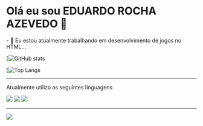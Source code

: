 <h1>Olá eu sou EDUARDO ROCHA AZEVEDO  👋</h1>
- 🔭 Eu estou atualmente trabalhando em desenvolvimento de jogos no HTML...

 <div>

 [![GitHub stats](https://github-readme-stats.vercel.app/api?username=EduardoRochaAzevedo&theme=chartreuse-dark)
 
 [![Top Langs](https://github-readme-stats.vercel.app/api/top-langs/?username=EduardoRochaAzevedo&layout=compact&theme=vision-friendly-dark)

</div>
<hr>
<p>Atualmente utilizo as seguintes linguagens<p/>
<img src="https://img.shields.io/badge/HTML5-E34F26?style=for-the-badge&logo=html5&logoColor=white">
<img src="https://img.shields.io/badge/CSS3-1572B6?style=for-the-badge&logo=css3&logoColor=white">
<img src="https://img.shields.io/badge/JavaScript-323330?style=for-the-badge&logo=javascript&logoColor=F7DF1E">
<br><hr>
<a><img src="https://img.shields.io/badge/YouTube-FF0000?style=for-the-badge&logo=youtube&logoColor=white"></a>




  

  
  

  

  

  

  

  



 
  

 
  
  

